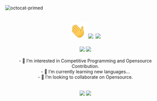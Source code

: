 ![octocat-primed](https://user-images.githubusercontent.com/89387048/131071849-30e75028-e0f4-4930-9d88-6d0901b9f344.png)

<h1 align="center">
  <img src="https://raw.githubusercontent.com/ABSphreak/ABSphreak/master/gifs/Hi.gif" width="50px"> 
  <img src="https://user-images.githubusercontent.com/89387048/131108055-b2348f96-5467-4a2a-9e74-2782ed7c0cb9.gif" width="80px">
  <img src="https://readme-typing-svg.herokuapp.com?color=67F7A4&lines=Hi+!+!;My+name+is+Tamojeet...;Nice+to+see+you+here+!&center=true&size=30">
 
</h1>
<p align="center">
  <img src="https://komarev.com/ghpvc/?username=tamojeetK&style=flat-square&color=4c8ed9">
  <a href="https://www.linkedin.com/in/tamojeet-kuila-08974b1b7/" alt="LinkedIn Follow">
  <img src="https://img.shields.io/badge/Tamojeet_Kuila-blue?style=social&logo=Linkedin&logoColor=blue&link=https://www.linkedin.com/in/linkedin.com/in/tamojeet-kuila-08974b1b7/"/></a><br>
<br>
- 👀 I’m interested in Competitive Programming and Opensource Contribution.<br>
- 🌱 I’m currently learning new languages...<br>
- 🤔 I’m looking to collaborate on Opensource.<br>
<br>
<br>

<img width="370px" src="https://github-readme-stats.vercel.app/api?username=tamojeetK&custom_title=In+Data+We+Trust&show_icons=true&hide_border=true&count_private=true&bg_color=00000000&title_color=1bcf62&text_color=878787&icon_color=bb2acf&cache_seconds=1800" />
<img width="370px" src="https://github-readme-streak-stats.herokuapp.com/?user=tamojeetK&background=00000000&hide_border=true&stroke=878787&ring=1bcf62&fire=18b158&currStreakNum=878787&sideNums=878787&currStreakLabel=878787&sideLabels=878787&dates=878787" /></h5>

